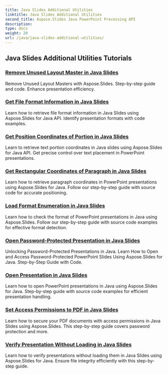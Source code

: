 ```yaml
---
title: Java Slides Additional Utilities
linktitle: Java Slides Additional Utilities
second_title: Aspose.Slides Java PowerPoint Processing API
description: 
type: docs
weight: 20
url: /java/java-slides-additional-utilities/
---
```


## Java Slides Additional Utilities Tutorials
### [Remove Unused Layout Master in Java Slides](./remove-unused-layout-master-in-java-slides/)
Remove Unused Layout Masters with Aspose.Slides. Step-by-step guide and code. Enhance presentation efficiency.
### [Get File Format Information in Java Slides](./get-file-format-information-in-java-slides/)
Learn how to retrieve file format information in Java Slides using Aspose.Slides for Java API. Identify presentation formats with code examples.
### [Get Position Coordinates of Portion in Java Slides](./get-position-coordinates-of-portion-in-java-slides/)
Learn to retrieve text portion coordinates in Java slides using Aspose.Slides for Java API. Get precise control over text placement in PowerPoint presentations.
### [Get Rectangular Coordinates of Paragraph in Java Slides](./get-rectangular-coordinates-of-paragraph-in-java-slides/)
Learn how to retrieve paragraph coordinates in PowerPoint presentations using Aspose.Slides for Java. Follow our step-by-step guide with source code for accurate positioning.
### [Load Format Enumeration in Java Slides](./load-format-enumeration-in-java-slides/)
Learn how to check the format of PowerPoint presentations in Java using Aspose.Slides. Follow our step-by-step guide with source code examples for effective format detection.
### [Open Password-Protected Presentation in Java Slides](./open-password-protected-presentation-in-java-slides/)
Unlocking Password-Protected Presentations in Java. Learn How to Open and Access Password-Protected PowerPoint Slides Using Aspose.Slides for Java. Step-by-Step Guide with Code.
### [Open Presentation in Java Slides](./open-presentation-in-java-slides/)
Learn how to open PowerPoint presentations in Java using Aspose.Slides for Java. Step-by-step guide with source code examples for efficient presentation handling.
### [Set Access Permissions to PDF in Java Slides](./set-access-permissions-to-pdf-in-java-slides/)
Learn how to secure your PDF documents with access permissions in Java Slides using Aspose.Slides. This step-by-step guide covers password protection and more.
### [Verify Presentation Without Loading in Java Slides](./verify-presentation-without-loading-in-java-slides/)
Learn how to verify presentations without loading them in Java Slides using Aspose.Slides for Java. Ensure file integrity efficiently with this step-by-step guide.